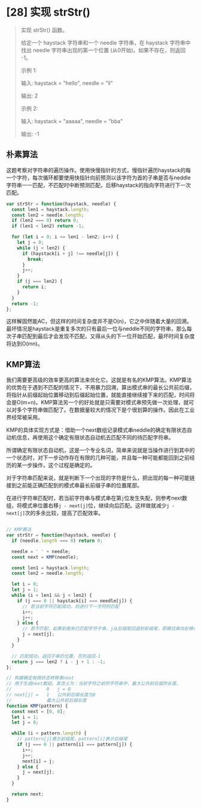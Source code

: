 # [28] 实现 strStr()

>实现 strStr() 函数。
>
>给定一个 haystack 字符串和一个 needle 字符串，在 haystack 字符串中找出 needle 字符串出现的第一个位置 (从0开始)。如果不存在，则返回  -1。
>
>示例 1:
>
>输入: haystack = "hello", needle = "ll"
>
>输出: 2
>
>示例 2:
>
>输入: haystack = "aaaaa", needle = "bba"
>
>输出: -1

## 朴素算法

这题考察对字符串的遍历操作。使用快慢指针的方式，慢指针遍历haystack的每一个字符，每次循环都要使用快指针向前预测以该字符为首的子串是否与neddle字符串一一匹配，不匹配时中断预测匹配，后移haystack的指向字符进行下一次匹配。

```js
var strStr = function(haystack, needle) {
  const len1 = haystack.length;
  const len2 = needle.length;
  if (len2 === 0) return 0;
  if (len1 < len2) return -1;

  for (let i = 0; i <= len1 - len2; i++) {
    let j = 0;
    while (j < len2) {
      if (haystack[i + j] !== needle[j]) {
        break;
      }
      j++;
    }
    if (j === len2) {
      return i;
    }
  }
  return -1;
};
```

这样解固然能AC，但这样的时间复杂度并不是O(n)，它之中伴随着大量的回溯。最坏情况是haystack是重复多次的只有最后一位与neddle不同的字符串，那么每次子串匹配到最后才会发现不匹配，又得从头的下一位开始匹配，最坏时间复杂度将达到O(mn)。

## KMP算法

我们需要更高级的效率更高的算法来优化它。这就是有名的KMP算法。KMP算法的优势在于遇到不匹配的情况下，不用暴力回溯，算出模式串的最长公共前后缀，将指针从前缀起始位置移动到后缀起始位置，就能直接继续接下来的匹配，时间将会是O(m+n)。KMP算法另一个的好处就是只需要对模式串预先做一次处理，就可以对多个字符串做匹配了。在数据量较大的情况下是个很划算的操作。因此在工业界经常被采用。

KMP的具体实现方式是：借助一个next数组记录模式串neddle的确定有限状态自动机信息，再使用这个确定有限状态自动机去匹配不同的待匹配字符串。

所谓确定有限状态自动机，这是一个专业名词，简单来说就是当操作进行到其中的一个状态时，对下一步动作存在有限的几种可能，并且每一种可能都能回到之前经历的某一步操作，这个过程是确定的。

对于字符串匹配来说，就是判断下一个出现的字符是什么，把出现的每一种可能链接到之前能正确匹配到的模式串最长前缀子串的位置尾部。

在进行字符串匹配时，若当前字符串与模式串在第`j`位发生失配，则参考next数组，将模式串位置右移`j - next[j]`位，继续向后匹配。这样做就减少`j - next[j]`次的多余比较，提高了匹配效率。

```js

// KMP算法
var strStr = function(haystack, needle) {
  if (needle.length === 0) return 0;

  needle = ' ' + needle;
  const next = KMP(needle);

  const len1 = haystack.length;
  const len2 = needle.length;

  let i = 0;
  let j = 1;
  while (i < len1 && j < len2) {
    if (j === 0 || haystack[i] === needle[j]) {
      // 若当前字符匹配成功，则进行下一字符的匹配
      i++;
      j++;
    } else {
      // 若不匹配，如果前面有已匹配字符子串，j从后缀尾回退到前缀尾，即模式串向右移动`j - next[j]`位
      j = next[j];
    }
  }

  // 匹配成功，返回子串的位置，否则返回-1
  return j === len2 ? i - j + 1 : -1;
};

// 构建确定有限状态转移表next
// 用于生成next数组。其含义为：当前字符之前的字符串中，最大公共前后缀的长度。
//             0   j = 0
// next[j] =   1   公共前后缀长度为0
//             最大公共前后缀长度
function KMP(pattern) {
  const next = [0, 0];
  let i = 1;
  let j = 0;

  while (i < pattern.length) {
    // pattern[j]表示前缀尾，pattern[i]表示后缀尾
    if (j === 0 || pattern[i] === pattern[j]) {
      i++;
      j++;
      next[i] = j;
    } else {
      j = next[j];
    }
  }

  return next;
}
```

